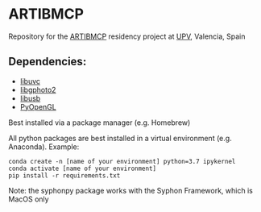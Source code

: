 # ARTIBMCP

Repository for the [ARTIBMCP](https://artibmcp.webs.upv.es/) residency project at [UPV](https://www.upv.es/en), Valencia, Spain

## Dependencies:
- [libuvc](https://github.com/libuvc/libuvc)
- [libgphoto2](https://github.com/gphoto/libgphoto2)
- [libusb](https://github.com/libusb/libusb)
- [PyOpenGL](http://pyopengl.sourceforge.net/)

Best installed via a package manager (e.g. Homebrew)

All python packages are best installed in a virtual environment (e.g. Anaconda). Example:
```
conda create -n [name of your environment] python=3.7 ipykernel
conda activate [name of your environment]
pip install -r requirements.txt
```


Note: the syphonpy package works with the Syphon Framework, which is MacOS only
